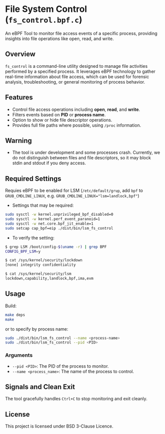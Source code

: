 # File System Control (`fs_control.bpf.c`)

An eBPF Tool to monitor file access events of a specific process, providing insights into file operations like open, read, and write.

## Overview

`fs_control` is a command-line utility designed to manage file activities performed by a specified process. It leverages eBPF technology to gather real-time information about file access, which can be used for forensic analysis, troubleshooting, or general monitoring of process behavior.

## Features

- Control file access operations including **open**, **read**, and **write**.
- Filters events based on **PID** or **process name**.
- Option to show or hide file descriptor operations.
- Provides full file paths where possible, using `/proc` information.

## Warning

- The tool is under development and some processes crash. Currently, we do not distinguish between files and file descriptors, so it may block stdin and stdout if you deny access. 

## Required Settings

Requies eBPF to be enabled for LSM (`/etc/default/grup`, add `bpf` to `GRUB_CMDLINE_LINUX`, e.g. `GRUB_CMDLINE_LINUX="lsm=landlock,bpf"`)

- Settings that may be required:

```bash
sudo sysctl -w kernel.unprivileged_bpf_disabled=0
sudo sysctl -w kernel.perf_event_paranoid=1
sudo sysctl -w net.core.bpf_jit_enable=1
sudo setcap cap_bpf=eip ./dist/bin/lsm_fs_control
```
 
- To verify the setting:

 ```bash
$ grep LSM /boot/config-$(uname -r) | grep BPF
CONFIG_BPF_LSM=y

$ cat /sys/kernel/security/lockdown
[none] integrity confidentiality

$ cat /sys/kernel/security/lsm
lockdown,capability,landlock,bpf,ima,evm
```

## Usage

Build:

```bash
make deps
make
```

or to specify by process name:

```bash
sudo ./dist/bin/lsm_fs_control --name <process-name>
sudo ./dist/bin/lsm_fs_control --pid <PID>
```

### Arguments

- `--pid <PID>`: The PID of the process to monitor.
- `--name <process_name>`: The name of the process to control.

## Signals and Clean Exit

The tool gracefully handles `Ctrl+C` to stop monitoring and exit cleanly.

## License

This project is licensed under BSD 3-Clause Licence.
